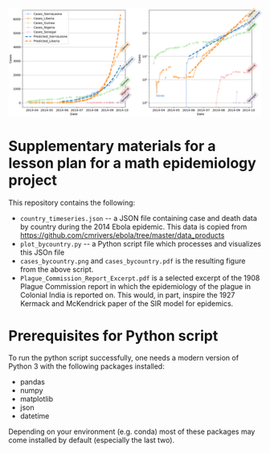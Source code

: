 ![A graph illustrating Ebola cases in 2014 by country](cases_bycountry.png)


# Supplementary materials for a lesson plan for a math epidemiology project

This repository contains the following:
* `country_timeseries.json` -- a JSON file containing case and death data by country during the 2014 Ebola epidemic. This data is copied from https://github.com/cmrivers/ebola/tree/master/data_products
* `plot_bycountry.py` -- a Python script file which processes and visualizes this JSOn file 
* `cases_bycountry.png` and `cases_bycountry.pdf` is the resulting figure from the above script. 
* `Plague_Commission_Report_Excerpt.pdf` is a selected excerpt of the 1908 Plague Commission report in which the epidemiology 
of the plague in Colonial India is reported on. This would, in part, inspire the 1927 Kermack and McKendrick paper of the SIR model for epidemics. 

# Prerequisites for Python script
To run the python script successfully, one needs a modern version of Python 3 with the following packages installed:
* pandas 
* numpy
* matplotlib
* json
* datetime 

Depending on your environment (e.g. conda) most of these packages may come installed by default (especially the last two).
